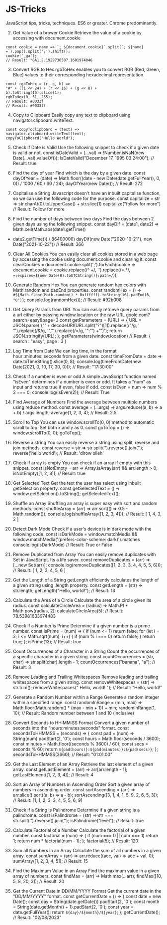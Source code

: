# JS-Tricks
JavaScript tips, tricks, techniques.  ES6 or greater. Chrome predominantly.

2. Get Value of a brower Cookie
Retrieve the value of a cookie by accessing with document.cookie
```
const cookie = name => `; ${document.cookie}`.split(`; ${name}
=`).pop().split(';').shift();
cookie('_ga');
// Result: "GA1.2.1929736587.1601974046
```
3. Convert RGB to Hex
rgbToHex enables you to convert RGB (Red, Green, Blue) values to their
corresponding hexadecimal representation.
```
const rgbToHex = (r, g, b) =>
"#" + ((1 << 24) + (r << 16) + (g << 8) +
b).toString(16).slice(1);
rgbToHex(0, 51, 255);
// Result: #0033f
// Result: #0033ff
```
4. Copy to Clipboard
Easily copy any text to clipboard using navigator.clipboard.writeText.
```
const copyToClipboard = (text) =>
navigator.clipboard.writeText(text);
copyToClipboard("Hello World");
```
5. Check if Date is Valid
Use the following snippet to check if a given date is valid or not.
const isDateValid = (...val) => !Number.isNaN(new
Date(...val).valueOf());
isDateValid("December 17, 1995 03:24:00");
// Result: true

6. Find the day of year
Find which is the day by a given date.
const dayOfYear = (date) =>
Math.floor((date - new Date(date.getFullYear(), 0, 0)) / 1000 / 60 / 60
/ 24);
dayOfYear(new Date()); // Result: 272
7. Capitalise a String
Javascript doesn't have an inbuilt capitalise function, so we can use the
following code for the purpose.
const capitalize = str => str.charAt(0).toUpperCase() + str.slice(1)
capitalize("follow for more")
// Result: Follow for more
8. Find the number of days between two
days
Find the days between 2 given days using the following snippet.
const dayDif = (date1, date2) => Math.ceil(Math.abs(date1.getTime()
- date2.getTime()) / 86400000)
dayDif(new Date("2020-10-21"), new Date("2021-10-22"))
// Result: 366
9. Clear All Cookies
You can easily clear all cookies stored in a web page by accessing the
cookie using document.cookie and clearing it.
const clearCookies = document.cookie.split(';').forEach(cookie =>
document.cookie = cookie.replace(/^ +/, '').replace(/=.*/,
`=;expires=${new Date(0).toUTCString()};path=/`));
10. Generate Random Hex
You can generate random hex colors with Math.random and padEnd
properties.
const randomHex = () => `#${Math.floor(Math.random() *
0xffffff).toString(16).padEnd(6, "0")}`;
console.log(randomHex());
// Result: #92b008

11. Get Query Params from URL
You can easily retrieve query params from a url either by passing
window.location or the raw URL goole.com?search=easy&page=3
const getParameters = (URL) => {
URL = JSON.parse('{"' + decodeURI(URL.split("?")[1]).replace(/"/g, '\
\"').replace(/&/g, '","').replace(/=/g, '":"') +'"}');
return JSON.stringify(URL);
};
getParameters(window.location)
// Result: { search : "easy", page : 3 }

12. Log Time from Date
We can log time, in the format hour::minutes::seconds from a given
date.
const timeFromDate = date => date.toTimeString().slice(0, 8);
console.log(timeFromDate(new Date(2021, 0, 10, 17, 30, 0)));
// Result: "17:30:00"
13. Check if a number is even or odd
A simple JavaScript function named "isEven" determines if a number is
even or odd. It takes a "num" as input and returns true if even, false if
odd.
const isEven = num => num % 2 === 0;
console.log(isEven(2));
// Result: True
14. Find Average of Numbers
Find the average between multiple numbers using reduce method.
const average = (...args) => args.reduce((a, b) => a + b) /
args.length;
average(1, 2, 3, 4);
// Result: 2.5
15. Scroll to Top
You can use window.scrollTo(0, 0) method to automatic scroll to top.
Set both x and y as 0.
const goToTop = () => window.scrollTo(0, 0);
goToTop();
16. Reverse a string
You can easily reverse a string using split, reverse and join methods.
const reverse = str => str.split('').reverse().join('');
reverse('hello world');
// Result: 'dlrow olleh'
17. Check if array is empty
You can check if an array if empty with this snippet.
const isNotEmpty = arr => Array.isArray(arr) && arr.length > 0;
isNotEmpty([1, 2, 3]);
// Result: true
18. Get Selected Text
Get the text the user has select using inbuilt getSelection property.
const getSelectedText = () => window.getSelection().toString();
getSelectedText();
19. Shuffle an Array
Shuffling an array is super easy with sort and random methods.
const shuffleArray = (arr) => arr.sort(() => 0.5 - Math.random());
console.log(shuffleArray([1, 2, 3, 4]));
// Result: [ 1, 4, 3, 2 ]
20. Detect Dark Mode
Check if a user's device is in dark mode with the following code.
const isDarkMode = window.matchMedia &&
window.matchMedia('(prefers-color-scheme: dark)').matches
console.log(isDarkMode) // Result: True or False

21. Remove Duplicated from Array
You can easily remove duplicates with Set in JavaScript. Its a life saver.
const removeDuplicates = (arr) => [...new Set(arr)];
console.log(removeDuplicates([1, 2, 3, 3, 4, 4, 5, 5, 6]));
// Result: [ 1, 2, 3, 4, 5, 6 ]
22. Get the Length of a String
getLength efficiently calculates the length of a given string using .length
property.
const getLength = (str) => str.length;
getLength("Hello, world!");
// Result: 13
23. Calculate the Area of a Circle
Calculate the area of a circle given its radius.
const calculateCircleArea = (radius) => Math.PI * Math.pow(radius,
2);
calculateCircleArea(5);
// Result: 78.53981633974483
24. Check if a Number is Prime
Determine if a given number is a prime number.
const isPrime = (num) => {
if (num <= 1) return false;
for (let i = 2; i <= Math.sqrt(num); i++) {
if (num % i === 0) return false;
}
return true;
};
isPrime(13);
// Result: true
25. Count Occurrences of a Character in a
String
Count the occurrences of a specific character in a given string.
const countOccurrences = (str, char) => str.split(char).length - 1;
countOccurrences("banana", "a");
// Result: 3
26. Remove Leading and Trailing
Whitespaces
Remove leading and trailing whitespaces from a given string.
const removeWhitespaces = (str) => str.trim();
removeWhitespaces(" Hello, world! ");
// Result: "Hello, world!"
27. Generate a Random Number within a
Range
Generate a random integer within a specified range.
const randomInRange = (min, max) => Math.floor(Math.random() *
(max - min + 1)) + min;
randomInRange(1, 10);
// Result: Random number between 1 and 10 (inclusive)

28. Convert Seconds to HH:MM:SS Format
Convert a given number of seconds into the "hours:minutes:seconds"
format.
const secondsToHHMMSS = (seconds) => {
const pad = (num) => String(num).padStart(2, '0');
const hours = Math.floor(seconds / 3600);
const minutes = Math.floor((seconds % 3600) / 60);
const secs = seconds % 60;
return `${pad(hours)}:${pad(minutes)}:${pad(secs)}`;
};
secondsToHHMMSS(3660); // Result: "01:01:00"
29. Get the Last Element of an Array
Retrieve the last element of a given array.
const getLastElement = (arr) => arr[arr.length - 1];
getLastElement([1, 2, 3, 4]);
// Result: 4
30. Sort an Array of Numbers in Ascending
Order
Sort a given array of numbers in ascending order.
const sortAscending = (arr) => arr.slice().sort((a, b) => a - b);
sortAscending([3, 1, 4, 1, 5, 9, 2, 6, 5, 3]);
// Result: [1, 1, 2, 3, 3, 4, 5, 5, 6, 9]
31. Check if a String is Palindrome
Determine if a given string is a palindrome.
const isPalindrome = (str) => str === str.split('').reverse().join('');
isPalindrome("level");
// Result: true
32. Calculate Factorial of a Number
Calculate the factorial of a given number.
const factorial = (num) => {
if (num === 0 || num === 1) return 1;
return num * factorial(num - 1);
};
factorial(5);
// Result: 120
33. Sum all Numbers in an Array
Calculate the sum of all numbers in a given array.
const sumArray = (arr) => arr.reduce((acc, val) => acc + val, 0);
sumArray([1, 2, 3, 4, 5]);
// Result: 15
34. Find the Maximum Value in an Array
Find the maximum value in a given array of numbers.
const findMax = (arr) => Math.max(...arr);
findMax([10, 5, 8, 20, 3]);
// Result: 20
35. Get the Current Date in DD/MM/YYYY
Format
Get the current date in the "DD/MM/YYYY" format.
const getCurrentDate = () => {
const date = new Date();
const day = String(date.getDate()).padStart(2, '0');
const month = String(date.getMonth() + 1).padStart(2, '0');
const year = date.getFullYear();
return `${day}/${month}/${year}`;
};
getCurrentDate(); // Result: "02/08/2023"

